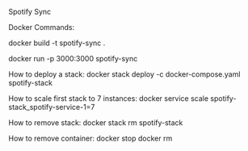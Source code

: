 Spotify Sync

Docker Commands:

docker build -t spotify-sync .

docker run -p 3000:3000 spotify-sync

How to deploy a stack:
docker stack deploy -c docker-compose.yaml spotify-stack

How to scale first stack to 7 instances:
docker service scale spotify-stack_spotify-service-1=7

How to remove stack: 
docker stack rm spotify-stack

How to remove container:
docker stop <container-id>
docker rm <container-id>

